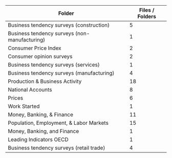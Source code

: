 | Folder                                        |   Files / Folders |
|-----------------------------------------------|-------------------|
| Business tendency surveys (construction)      |                 5 |
| Business tendency surveys (non-manufacturing) |                 1 |
| Consumer Price Index                          |                 2 |
| Consumer opinion surveys                      |                 2 |
| Business tendency surveys (services)          |                 1 |
| Business tendency surveys (manufacturing)     |                 4 |
| Production & Business Activity                |                18 |
| National Accounts                             |                 8 |
| Prices                                        |                 6 |
| Work Started                                  |                 1 |
| Money, Banking, & Finance                     |                11 |
| Population, Employment, & Labor Markets       |                15 |
| Money, Banking, and Finance                   |                 1 |
| Leading Indicators OECD                       |                 1 |
| Business tendency surveys (retail trade)      |                 4 |